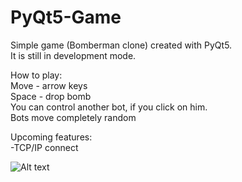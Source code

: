 # PyQt5-Game

Simple game (Bomberman clone) created with PyQt5.  
It is still in development mode.

How to play:  
Move - arrow keys  
Space - drop bomb  
You can control another bot, if you click on him.  
Bots move completely random

Upcoming features:  
-TCP/IP connect  

![Alt text](MyGame.png?raw=true "MyGame")
